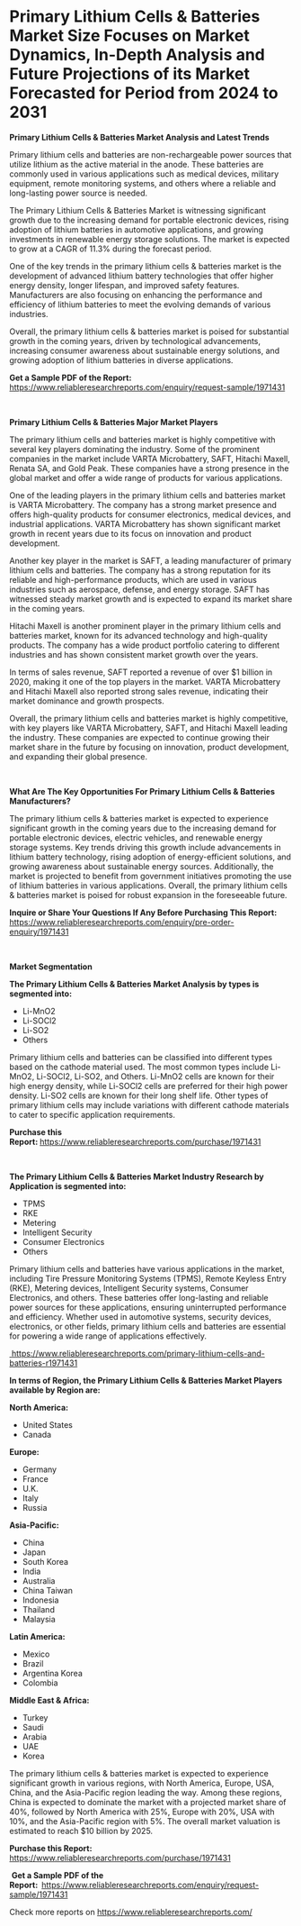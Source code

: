 <p><h1>Primary Lithium Cells & Batteries Market Size Focuses on Market Dynamics, In-Depth Analysis and Future Projections of its Market Forecasted for Period from 2024 to 2031</h1></p><p><strong>Primary Lithium Cells & Batteries Market Analysis and Latest Trends</strong></p>
<p><p>Primary lithium cells and batteries are non-rechargeable power sources that utilize lithium as the active material in the anode. These batteries are commonly used in various applications such as medical devices, military equipment, remote monitoring systems, and others where a reliable and long-lasting power source is needed.</p><p>The Primary Lithium Cells & Batteries Market is witnessing significant growth due to the increasing demand for portable electronic devices, rising adoption of lithium batteries in automotive applications, and growing investments in renewable energy storage solutions. The market is expected to grow at a CAGR of 11.3% during the forecast period.</p><p>One of the key trends in the primary lithium cells & batteries market is the development of advanced lithium battery technologies that offer higher energy density, longer lifespan, and improved safety features. Manufacturers are also focusing on enhancing the performance and efficiency of lithium batteries to meet the evolving demands of various industries.</p><p>Overall, the primary lithium cells & batteries market is poised for substantial growth in the coming years, driven by technological advancements, increasing consumer awareness about sustainable energy solutions, and growing adoption of lithium batteries in diverse applications.</p></p>
<p><strong>Get a Sample PDF of the Report:&nbsp;</strong> <a href="https://www.reliableresearchreports.com/enquiry/request-sample/1971431">https://www.reliableresearchreports.com/enquiry/request-sample/1971431</a></p>
<p>&nbsp;</p>
<p><strong>Primary Lithium Cells & Batteries Major Market Players</strong></p>
<p><p>The primary lithium cells and batteries market is highly competitive with several key players dominating the industry. Some of the prominent companies in the market include VARTA Microbattery, SAFT, Hitachi Maxell, Renata SA, and Gold Peak. These companies have a strong presence in the global market and offer a wide range of products for various applications.</p><p>One of the leading players in the primary lithium cells and batteries market is VARTA Microbattery. The company has a strong market presence and offers high-quality products for consumer electronics, medical devices, and industrial applications. VARTA Microbattery has shown significant market growth in recent years due to its focus on innovation and product development.</p><p>Another key player in the market is SAFT, a leading manufacturer of primary lithium cells and batteries. The company has a strong reputation for its reliable and high-performance products, which are used in various industries such as aerospace, defense, and energy storage. SAFT has witnessed steady market growth and is expected to expand its market share in the coming years.</p><p>Hitachi Maxell is another prominent player in the primary lithium cells and batteries market, known for its advanced technology and high-quality products. The company has a wide product portfolio catering to different industries and has shown consistent market growth over the years.</p><p>In terms of sales revenue, SAFT reported a revenue of over $1 billion in 2020, making it one of the top players in the market. VARTA Microbattery and Hitachi Maxell also reported strong sales revenue, indicating their market dominance and growth prospects.</p><p>Overall, the primary lithium cells and batteries market is highly competitive, with key players like VARTA Microbattery, SAFT, and Hitachi Maxell leading the industry. These companies are expected to continue growing their market share in the future by focusing on innovation, product development, and expanding their global presence.</p></p>
<p>&nbsp;</p>
<p><strong>What Are The Key Opportunities For Primary Lithium Cells & Batteries Manufacturers?</strong></p>
<p><p>The primary lithium cells & batteries market is expected to experience significant growth in the coming years due to the increasing demand for portable electronic devices, electric vehicles, and renewable energy storage systems. Key trends driving this growth include advancements in lithium battery technology, rising adoption of energy-efficient solutions, and growing awareness about sustainable energy sources. Additionally, the market is projected to benefit from government initiatives promoting the use of lithium batteries in various applications. Overall, the primary lithium cells & batteries market is poised for robust expansion in the foreseeable future.</p></p>
<p><strong>Inquire or Share Your Questions If Any Before Purchasing This Report:</strong> <a href="https://www.reliableresearchreports.com/enquiry/pre-order-enquiry/1971431">https://www.reliableresearchreports.com/enquiry/pre-order-enquiry/1971431</a></p>
<p>&nbsp;</p>
<p><strong>Market Segmentation</strong></p>
<p><strong>The Primary Lithium Cells & Batteries Market Analysis by types is segmented into:</strong></p>
<p><ul><li>Li-MnO2</li><li>Li-SOCl2</li><li>Li-SO2</li><li>Others</li></ul></p>
<p><p>Primary lithium cells and batteries can be classified into different types based on the cathode material used. The most common types include Li-MnO2, Li-SOCl2, Li-SO2, and Others. Li-MnO2 cells are known for their high energy density, while Li-SOCl2 cells are preferred for their high power density. Li-SO2 cells are known for their long shelf life. Other types of primary lithium cells may include variations with different cathode materials to cater to specific application requirements.</p></p>
<p><strong>Purchase this Report:&nbsp;</strong><a href="https://www.reliableresearchreports.com/purchase/1971431">https://www.reliableresearchreports.com/purchase/1971431</a></p>
<p>&nbsp;</p>
<p><strong>The Primary Lithium Cells & Batteries Market Industry Research by Application is segmented into:</strong></p>
<p><ul><li>TPMS</li><li>RKE</li><li>Metering</li><li>Intelligent Security</li><li>Consumer Electronics</li><li>Others</li></ul></p>
<p><p>Primary lithium cells and batteries have various applications in the market, including Tire Pressure Monitoring Systems (TPMS), Remote Keyless Entry (RKE), Metering devices, Intelligent Security systems, Consumer Electronics, and others. These batteries offer long-lasting and reliable power sources for these applications, ensuring uninterrupted performance and efficiency. Whether used in automotive systems, security devices, electronics, or other fields, primary lithium cells and batteries are essential for powering a wide range of applications effectively.</p></p>
<p><a href="https://www.reliableresearchreports.com/primary-lithium-cells-and-batteries-r1971431">&nbsp;https://www.reliableresearchreports.com/primary-lithium-cells-and-batteries-r1971431</a></p>
<p><strong>In terms of Region, the Primary Lithium Cells & Batteries Market Players available by Region are:</strong></p>
<p>
    <p> <strong> North America: </strong>
        <ul>
            <li>United States</li>
            <li>Canada</li>
        </ul>
        </p> 
    <p> <strong> Europe: </strong>
        <ul>
            <li>Germany</li>
            <li>France</li>
            <li>U.K.</li>
            <li>Italy</li>
            <li>Russia</li>
        </ul>
        </p> 
    <p> <strong> Asia-Pacific: </strong>
        <ul>
            <li>China</li>
            <li>Japan</li>
            <li>South Korea</li>
            <li>India</li>
            <li>Australia</li>
            <li>China Taiwan</li>
            <li>Indonesia</li>
            <li>Thailand</li>
            <li>Malaysia</li>
        </ul>
        </p> 
    <p> <strong> Latin America: </strong>
        <ul>
            <li>Mexico</li>
            <li>Brazil</li>
            <li>Argentina Korea</li>
            <li>Colombia</li>
        </ul>
        </p> 
    <p> <strong> Middle East & Africa: </strong>
        <ul>
            <li>Turkey</li>
            <li>Saudi</li>
            <li>Arabia</li>
            <li>UAE</li>
            <li>Korea</li>
        </ul>
    </p>
    </p>
<p><p>The primary lithium cells & batteries market is expected to experience significant growth in various regions, with North America, Europe, USA, China, and the Asia-Pacific region leading the way. Among these regions, China is expected to dominate the market with a projected market share of 40%, followed by North America with 25%, Europe with 20%, USA with 10%, and the Asia-Pacific region with 5%. The overall market valuation is estimated to reach $10 billion by 2025.</p></p>
<p><strong>Purchase this Report: </strong><a href="https://www.reliableresearchreports.com/purchase/1971431">https://www.reliableresearchreports.com/purchase/1971431</a></p>
<p>&nbsp;<strong>Get a Sample PDF of the Report:&nbsp;&nbsp;</strong><a href="https://www.reliableresearchreports.com/enquiry/request-sample/1971431">https://www.reliableresearchreports.com/enquiry/request-sample/1971431</a></p>
<p><strong></strong></p>
<p>Check more reports on <a href="https://www.reliableresearchreports.com/">https://www.reliableresearchreports.com/</a></p>